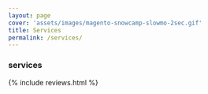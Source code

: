 ```yaml
---
layout: page
cover: 'assets/images/magento-snowcamp-slowmo-2sec.gif'
title: Services
permalink: /services/
---
```


### services



{% include reviews.html %}
